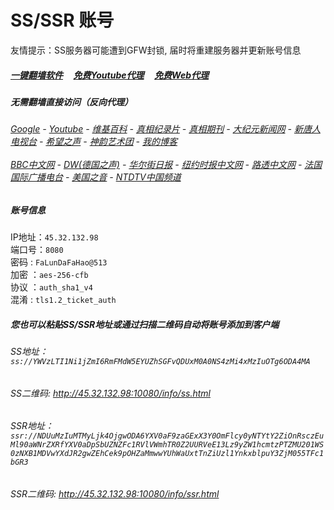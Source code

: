 # SS/SSR 账号 

友情提示：SS服务器可能遭到GFW封锁, 届时将重建服务器并更新账号信息

##### [一键翻墙软件](https://github.com/gfw-breaker/nogfw/blob/master/README.md) &nbsp;&nbsp;&nbsp;  [免费Youtube代理](https://github.com/gfw-breaker/heroku-node-proxy#--end--) &nbsp;&nbsp;&nbsp; [免费Web代理](https://github.com/gfw-breaker/you2php-heroku#--end--)


#####  无需翻墙直接访问（反向代理）
######  [Google](http://45.32.132.98:8888/search?q=425事件) - [Youtube](http://45.32.132.98:8700/results?search_query=425事件) - [维基百科](http://45.32.132.98:8100/wiki/喬高-麥塔斯調查報告) - [真相纪录片](http://45.32.132.98:10080/videos) - [真相期刊](http://45.32.132.98:8300/display.aspx?category_id=3&zhuanti_id=2) - [大纪元新闻网](http://45.32.132.98:10080) - [新唐人电视台](http://45.32.132.98:8000) - [希望之声](http://45.32.132.98:8200) - [神韵艺术团](http://45.32.132.98:8000/xtr/gb/prog673.html) - [我的博客](http://45.32.132.98:10000/)<br/> <br/> [BBC中文网](http://45.32.132.98:9100/zhongwen) - [DW(德国之声)](http://45.32.132.98:9200/zh/在线报导/s-9058?&zhongwen=simp) - [华尔街日报](http://45.32.132.98:9300) - [纽约时报中文网](http://45.32.132.98:9400) - [路透中文网](http://45.32.132.98:9500/)  - [法国国际广播电台](http://45.32.132.98:9600/) - [美国之音](http://45.32.132.98:9700/) - [NTDTV中国频道](http://45.32.132.98:10080/info/tv.html)

##### 账号信息
IP地址：`45.32.132.98`  
端口号：`8080`  
密码  : `FaLunDaFaHao@513`  
加密  ：`aes-256-cfb`  
协议  ：`auth_sha1_v4`  
混淆  : `tls1.2_ticket_auth`  

##### 您也可以粘贴SS/SSR地址或通过扫描二维码自动将账号添加到客户端

######  SS地址： `ss://YWVzLTI1Ni1jZmI6RmFMdW5EYUZhSGFvQDUxM0A0NS4zMi4xMzIuOTg6ODA4MA`   
######  SS二维码:  <a href="http://45.32.132.98:10080/info/ss.html" target="_blank">http://45.32.132.98:10080/info/ss.html</a>

######  SSR地址： `ssr://NDUuMzIuMTMyLjk4OjgwODA6YXV0aF9zaGExX3Y0OmFlcy0yNTYtY2ZiOnRsczEuMl90aWNrZXRfYXV0aDpSbUZNZFc1RVlVWmhTR0Z2UURVeE13Lz9yZW1hcmtzPTZMU201WS0zNXB1MDVwYXdJR2gwZEhCek9pOHZaMmwwYUhWaUxtTnZiUzl1YnkxblpuY3ZjM055TFc1bGR3`     
######  SSR二维码:  <a href="http://45.32.132.98:10080/info/ssr.html" target="_blank">http://45.32.132.98:10080/info/ssr.html</a>


